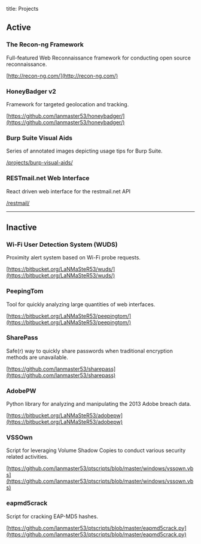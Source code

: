 title: Projects

## Active

### The Recon-ng Framework

Full-featured Web Reconnaissance framework for conducting open source reconnaissance.

[http://recon-ng.com/](http://recon-ng.com/)

### HoneyBadger v2

Framework for targeted geolocation and tracking.

[https://github.com/lanmaster53/honeybadger/](https://github.com/lanmaster53/honeybadger/)

### Burp Suite Visual Aids

Series of annotated images depicting usage tips for Burp Suite.

[/projects/burp-visual-aids/](/projects/burp-visual-aids/)

### RESTmail.net Web Interface

React driven web interface for the restmail.net API

[/restmail/](/restmail/)

---

## Inactive

### Wi-Fi User Detection System (WUDS)

Proximity alert system based on Wi-Fi probe requests.

[https://bitbucket.org/LaNMaSteR53/wuds/](https://bitbucket.org/LaNMaSteR53/wuds/)

### PeepingTom

Tool for quickly analyzing large quantities of web interfaces.

[https://bitbucket.org/LaNMaSteR53/peepingtom/](https://bitbucket.org/LaNMaSteR53/peepingtom/)

### SharePass

Safe(r) way to quickly share passwords when traditional encryption methods are unavailable.

[https://github.com/lanmaster53/sharepass](https://github.com/lanmaster53/sharepass)

### AdobePW

Python library for analyzing and manipulating the 2013 Adobe breach data.

[https://bitbucket.org/LaNMaSteR53/adobepw](https://bitbucket.org/LaNMaSteR53/adobepw)

### VSSOwn

Script for leveraging Volume Shadow Copies to conduct various security related activities.

[https://github.com/lanmaster53/ptscripts/blob/master/windows/vssown.vbs](https://github.com/lanmaster53/ptscripts/blob/master/windows/vssown.vbs)

### eapmd5crack

Script for cracking EAP-MD5 hashes.

[https://github.com/lanmaster53/ptscripts/blob/master/eapmd5crack.py](https://github.com/lanmaster53/ptscripts/blob/master/eapmd5crack.py)
